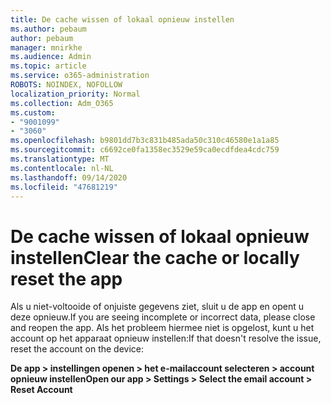 ```yaml
---
title: De cache wissen of lokaal opnieuw instellen
ms.author: pebaum
author: pebaum
manager: mnirkhe
ms.audience: Admin
ms.topic: article
ms.service: o365-administration
ROBOTS: NOINDEX, NOFOLLOW
localization_priority: Normal
ms.collection: Adm_O365
ms.custom:
- "9001099"
- "3060"
ms.openlocfilehash: b9801dd7b3c831b485ada50c310c46580e1a1a85
ms.sourcegitcommit: c6692ce0fa1358ec3529e59ca0ecdfdea4cdc759
ms.translationtype: MT
ms.contentlocale: nl-NL
ms.lasthandoff: 09/14/2020
ms.locfileid: "47681219"
---
```

# <a name="clear-the-cache-or-locally-reset-the-app"></a><span data-ttu-id="5b068-102">De cache wissen of lokaal opnieuw instellen</span><span class="sxs-lookup"><span data-stu-id="5b068-102">Clear the cache or locally reset the app</span></span>

<span data-ttu-id="5b068-103">Als u niet-voltooide of onjuiste gegevens ziet, sluit u de app en opent u deze opnieuw.</span><span class="sxs-lookup"><span data-stu-id="5b068-103">If you are seeing incomplete or incorrect data, please close and reopen the app.</span></span>  <span data-ttu-id="5b068-104">Als het probleem hiermee niet is opgelost, kunt u het account op het apparaat opnieuw instellen:</span><span class="sxs-lookup"><span data-stu-id="5b068-104">If that doesn't resolve the issue, reset the account on the device:</span></span> 

<span data-ttu-id="5b068-105">**De app > instellingen openen > het e-mailaccount selecteren > account opnieuw instellen**</span><span class="sxs-lookup"><span data-stu-id="5b068-105">**Open our app > Settings > Select the email account > Reset Account**</span></span>